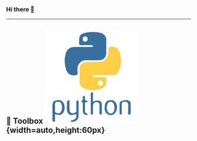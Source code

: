 ### Hi there 👋

<!--
**wearypossum4770/wearypossum4770** is a ✨ _special_ ✨ repository because its `README.md` (this file) appears on your GitHub profile.

Here are some ideas to get you started:

- 🔭 I’m currently working on ...
- 🌱 I’m currently learning ...
- 👯 I’m looking to collaborate on ...
- 🤔 I’m looking for help with ...
- 💬 Ask me about ...
- 📫 How to reach me: ...
- 😄 Pronouns: ...
- ⚡ Fun fact: ...
-->
--------

🧰 Toolbox
![python programming language](https://github.com/devicons/devicon/blob/2ae2a900d2f041da66e950e4d48052658d850630/icons/python/python-original-wordmark.svg "python logo"){width=auto,height:60px}
--------
